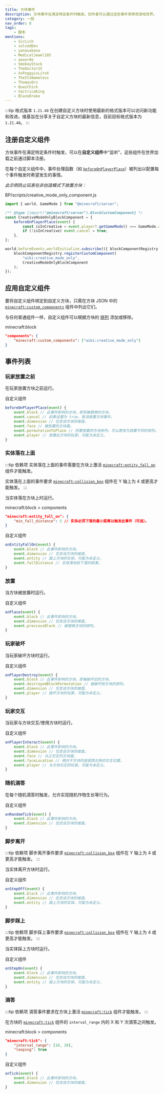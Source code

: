 ```yaml
---
title: 方块事件
description: 方块事件在满足特定条件时触发。创作者可以通过这些事件来修改游戏世界。
category: 一般
nav_order: 8
tags:
    - 脚本
mentions:
    - SirLich
    - solvedDev
    - yanasakana
    - MedicalJewel105
    - aexer0e
    - SmokeyStack
    - TheDoctor15
    - XxPoggyisLitxX
    - TheItsNameless
    - ThomasOrs
    - QuazChick
    - VactricaKing
    - BlazeDrake
---
```


:::tip 格式版本 `1.21.40`
在创建自定义方块时使用最新的格式版本可以访问新功能和改进。维基旨在分享关于自定义方块的最新信息，目前目标格式版本为 `1.21.40`。
:::

## 注册自定义组件

方块事件在满足特定条件时触发，可以在**自定义组件**中“监听”，这些组件在世界加载之前通过脚本注册。

在每个自定义组件中，事件处理函数（如 [`beforeOnPlayerPlace`](#before-player-place)）被列出以配置每个事件触发时希望发生的事情。

_此示例防止玩家在非创造模式下放置方块：_

<CodeHeader>BP/scripts/creative_mode_only_component.js</CodeHeader>

```js
import { world, GameMode } from "@minecraft/server";

/** @type {import("@minecraft/server").BlockCustomComponent} */
const CreativeModeOnlyBlockComponent = {
    beforeOnPlayerPlace(event) {
        const isInCreative = event.player?.getGameMode() === GameMode.creative;
        if (!isInCreative) event.cancel = true;
    },
};

world.beforeEvents.worldInitialize.subscribe(({ blockComponentRegistry }) => {
    blockComponentRegistry.registerCustomComponent(
        "wiki:creative_mode_only",
        CreativeModeOnlyBlockComponent
    );
});
```

## 应用自定义组件

要将自定义组件绑定到自定义方块，只需在方块 JSON 中的 [`minecraft:custom_components`](/blocks/block-components#custom-components) 组件中列出它们。

与任何普通组件一样，自定义组件可以根据方块的 [排列](/blocks/block-permutations) 添加或移除。

<CodeHeader>minecraft:block</CodeHeader>

```json
"components": {
    "minecraft:custom_components": ["wiki:creative_mode_only"]
}
```

## 事件列表

### 玩家放置之前

在玩家放置方块之前运行。

<CodeHeader>自定义组件</CodeHeader>

```js
beforeOnPlayerPlace(event) {
    event.block // 此事件影响的方块。即将被替换的方块。
    event.cancel // 如果设置为 true，取消放置方块事件。
    event.dimension // 包含该方块的维度。
    event.face // 被放置的方块面。
    event.permutationToPlace // 将要放置的方块排列。可以更改为放置不同的排列。
    event.player // 放置此方块的玩家。可能为未定义。
}
```

### 实体落在上面

:::tip 依赖项
实体落在上面的事件需要在方块上激活 [`minecraft:entity_fall_on`](/blocks/block-components#entity-fall-on) 组件才能触发。

实体落在上面的事件要求 [`minecraft:collision_box`](/blocks/block-components#collision-box) 组件在 Y 轴上为 4 或更高才能触发。
:::

当实体落在方块上时运行。

<CodeHeader>minecraft:block > components</CodeHeader>

```json
"minecraft:entity_fall_on": {
    "min_fall_distance": 5 // 实体必须下落的最小距离以触发此事件（可选）。
}
```

<CodeHeader>自定义组件</CodeHeader>

```js
onEntityFallOn(event) {
    event.block // 此事件影响的方块。
    event.dimension // 包含该方块的维度。
    event.entity // 踏上方块的实体。可能为未定义。
    event.fallDistance // 实体落地前下落的距离。
}
```

### 放置

当方块被放置时运行。

<CodeHeader>自定义组件</CodeHeader>

```js
onPlace(event) {
    event.block // 此事件影响的方块。
    event.dimension // 包含该方块的维度。
    event.previousBlock // 被替换方块的排列。
}
```

### 玩家破坏

当玩家破坏方块时运行。

<CodeHeader>自定义组件</CodeHeader>

```js
onPlayerDestroy(event) {
    event.block // 此事件影响的方块。即被破坏后的方块。
    event.destroyedBlockPermutation // 被破坏前方块的排列。
    event.dimension // 包含该方块的维度。
    event.player // 破坏方块的玩家。可能为未定义。
}
```

### 玩家交互

当玩家与方块交互/使用方块时运行。

<CodeHeader>自定义组件</CodeHeader>

```js
onPlayerInteract(event) {
    event.block // 此事件影响的方块。
    event.dimension // 包含该方块的维度。
    event.face // 与之交互的方块面。
    event.faceLocation // 相对于方块的底部西北角的交互位置。
    event.player // 与方块交互的玩家。可能为未定义。
}
```

### 随机滴答

在每个随机滴答时触发，允许实现随机作物生长等行为。

<CodeHeader>自定义组件</CodeHeader>

```js
onRandomTick(event) {
    event.block // 此事件影响的方块。
    event.dimension // 包含该方块的维度。
}
```

### 脚步离开

:::tip 依赖项
脚步离开事件要求 [`minecraft:collision_box`](/blocks/block-components#collision-box) 组件在 Y 轴上为 4 或更高才能触发。
:::

当实体离开方块时运行。

<CodeHeader>自定义组件</CodeHeader>

```js
onStepOff(event) {
    event.block // 此事件影响的方块。
    event.dimension // 包含该方块的维度。
    event.entity // 踏上方块的实体。可能为未定义。
}
```

### 脚步踩上

:::tip 依赖项
脚步踩上事件要求 [`minecraft:collision_box`](/blocks/block-components#collision-box) 组件在 Y 轴上为 4 或更高才能触发。
:::

当实体踩上方块时运行。

<CodeHeader>自定义组件</CodeHeader>

```js
onStepOn(event) {
    event.block // 此事件影响的方块。
    event.dimension // 包含该方块的维度。
    event.entity // 踏上方块的实体。可能为未定义。
}
```

### 滴答

:::tip 依赖项
滴答事件要求在方块上激活 [`minecraft:tick`](/blocks/block-components#tick) 组件才能触发。
:::

在方块的 [`minecraft:tick`](/blocks/block-components#tick) 组件的 `interval_range` 内的 X 和 Y 次滴答之间触发。

<CodeHeader>minecraft:block > components</CodeHeader>

```json
"minecraft:tick": {
    "interval_range": [10, 20],
    "looping": true
}
```

<CodeHeader>自定义组件</CodeHeader>

```js
onTick(event) {
    event.block // 此事件影响的方块。
    event.dimension // 包含该方块的维度。
}
```